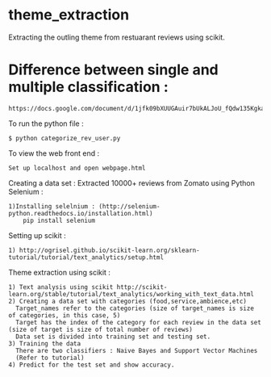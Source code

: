 # theme_extraction
Extracting the outling theme from restuarant reviews using scikit.

# Difference between single and multiple classification :
	https://docs.google.com/document/d/1jfk09bXUUGAuir7bUkALJoU_fQdw135KgkauKI8TbOs/edit

To run the python file :

	$ python categorize_rev_user.py 


To view the web front end :

	Set up localhost and open webpage.html

Creating a data set : Extracted 10000+ reviews from Zomato using Python Selenium :

	1)Installing selelnium : (http://selenium-python.readthedocs.io/installation.html)
		pip install selenium

Setting up scikit :

	1) http://ogrisel.github.io/scikit-learn.org/sklearn-tutorial/tutorial/text_analytics/setup.html

Theme extraction using scikit :

    1) Text analysis using scikit http://scikit-learn.org/stable/tutorial/text_analytics/working_with_text_data.html
    2) Creating a data set with categories (food,service,ambience,etc) 
      Target_names refer to the categories (size of target_names is size of categories, in this case, 5)
      Target has the index of the category for each review in the data set (size of target is size of total number of reviews)
      Data set is divided into training set and testing set.
    3) Training the data
      There are two classifiers : Naive Bayes and Support Vector Machines
      (Refer to tutorial)
    4) Predict for the test set and show accuracy.


